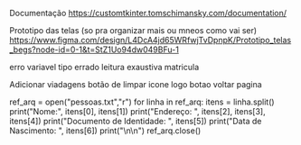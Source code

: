 Documentação
https://customtkinter.tomschimansky.com/documentation/

Prototipo das telas (so pra organizar mais ou mneos como vai ser)
https://www.figma.com/design/L4DcA4jd65WRfwjTvDpnpK/Prototipo_telas_begs?node-id=0-1&t=StZ1Uo94dw049BFu-1


erro 
variavel tipo errado leitura exaustiva matricula

Adicionar viadagens
botão de limpar
icone 
logo
botao voltar pagina





ref_arq = open("pessoas.txt","r") 
for linha in ref_arq: 
itens = linha.split() 
print("Nome:", itens[0], itens[1]) 
print("Endereço: ", itens[2], itens[3], itens[4]) 
print("Documento de Identidade: ", itens[5]) 
print("Data de Nascimento: ", itens[6]) 
print("\n\n") ref_arq.close() 


